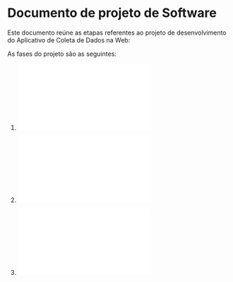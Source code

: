# Documento de projeto de Software

Este documento reúne as etapas referentes ao projeto de desenvolvimento do Aplicativo de Coleta de Dados na Web:


As fases do projeto são as seguintes:


1. ![Projeto de Arquitetura](projArquitetura.md)

2. ![Projeto de Dados](projDados.md)

3. ![Projeto de Algoritmos](projAlgoritmos.md)

